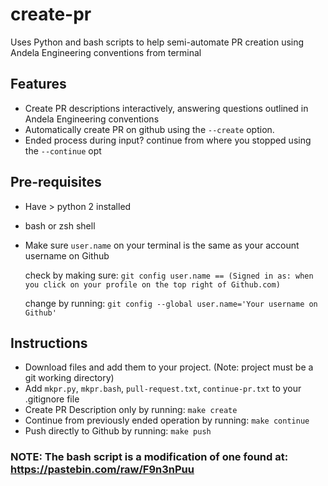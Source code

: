 # create-pr
Uses Python and bash scripts to help semi-automate PR creation using Andela Engineering conventions from terminal


## Features
- Create PR descriptions interactively, answering questions outlined in Andela Engineering conventions
- Automatically create PR on github using the `--create` option.
- Ended process during input? continue from where you stopped using the `--continue` opt

## Pre-requisites
- Have > python 2 installed
- bash or zsh shell
- Make sure `user.name` on your terminal is the same as your account username on Github

    check by making sure:
    ``git config user.name == (Signed in as: when you click on your profile on the top right of Github.com)``

    change by running:
    ``git config --global user.name='Your username on Github'``

## Instructions
- Download files and add them to your project. (Note: project must be a git working directory)
- Add `mkpr.py`, `mkpr.bash`, `pull-request.txt`, `continue-pr.txt` to your .gitignore file
- Create PR Description only by running: `make create`
- Continue from previously ended operation by running: `make continue`
- Push directly to Github by running: `make push`


### NOTE: The bash script is a modification of one found at: https://pastebin.com/raw/F9n3nPuu
